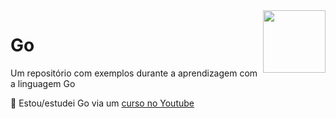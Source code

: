 <img src="https://camo.githubusercontent.com/ee507d8f346ecafa21bf48898ff9e72bfa26967ae05ce7e2b3a4e4af82f582a0/68747470733a2f2f7365656b6c6f676f2e636f6d2f696d616765732f472f676f2d6c6f676f2d303436313835423634372d7365656b6c6f676f2e636f6d2e706e67" width="100px" align="right">

# Go

Um repositório com exemplos durante a aprendizagem com a linguagem Go

:pushpin: Estou/estudei Go via um [curso no Youtube](https://www.youtube.com/playlist?list=PLCKpcjBB_VlBsxJ9IseNxFllf-UFEXOdg)
